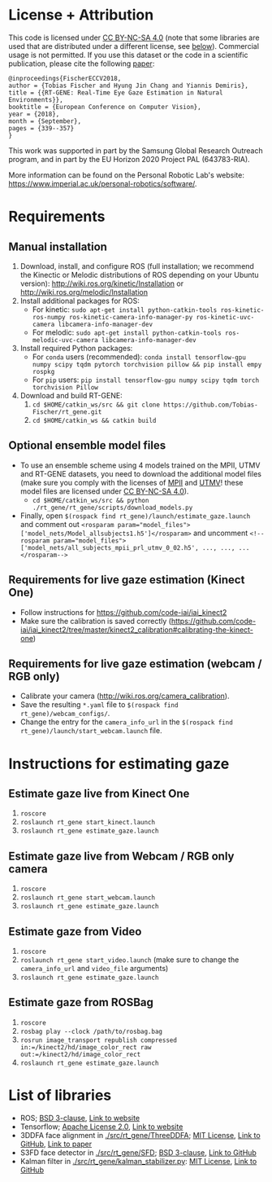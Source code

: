 # License + Attribution
This code is licensed under [CC BY-NC-SA 4.0](https://creativecommons.org/licenses/by-nc-sa/4.0/) (note that some libraries are used that are distributed under a different license, see [below](./README.md#list-of-libraries)). Commercial usage is not permitted. If you use this dataset or the code in a scientific publication, please cite the following [paper](http://openaccess.thecvf.com/content_ECCV_2018/html/Tobias_Fischer_RT-GENE_Real-Time_Eye_ECCV_2018_paper.html):

```
@inproceedings{FischerECCV2018,
author = {Tobias Fischer and Hyung Jin Chang and Yiannis Demiris},
title = {{RT-GENE: Real-Time Eye Gaze Estimation in Natural Environments}},
booktitle = {European Conference on Computer Vision},
year = {2018},
month = {September},
pages = {339--357}
}
```

This work was supported in part by the Samsung Global Research Outreach program, and in part by the EU Horizon 2020 Project PAL (643783-RIA).

More information can be found on the Personal Robotic Lab's website: <https://www.imperial.ac.uk/personal-robotics/software/>.

# Requirements
## Manual installation
1. Download, install, and configure ROS (full installation; we recommend the Kinectic or Melodic distributions of ROS depending on your Ubuntu version): http://wiki.ros.org/kinetic/Installation or http://wiki.ros.org/melodic/Installation
1. Install additional packages for ROS:
    - For kinetic: `sudo apt-get install python-catkin-tools ros-kinetic-ros-numpy ros-kinetic-camera-info-manager-py ros-kinetic-uvc-camera libcamera-info-manager-dev`
    - For melodic: `sudo apt-get install python-catkin-tools ros-melodic-uvc-camera libcamera-info-manager-dev`
1. Install required Python packages:
    - For `conda` users (recommended): `conda install tensorflow-gpu numpy scipy tqdm pytorch torchvision pillow && pip install empy rospkg`
    - For `pip` users: `pip install tensorflow-gpu numpy scipy tqdm torch torchvision Pillow`
1. Download and build RT-GENE:
    1. `cd $HOME/catkin_ws/src && git clone https://github.com/Tobias-Fischer/rt_gene.git`
    1. `cd $HOME/catkin_ws && catkin build`

## Optional ensemble model files
- To use an ensemble scheme using 4 models trained on the MPII, UTMV and RT-GENE datasets, you need to download the additional model files (make sure you comply with the licenses of [MPII](https://www.mpi-inf.mpg.de/departments/computer-vision-and-multimodal-computing/research/gaze-based-human-computer-interaction/appearance-based-gaze-estimation-in-the-wild/) and [UTMV](http://www.hci.iis.u-tokyo.ac.jp/datasets/)! these model files are licensed under [CC BY-NC-SA 4.0](https://creativecommons.org/licenses/by-nc-sa/4.0/)).
    - `cd $HOME/catkin_ws/src && python ./rt_gene/rt_gene/scripts/download_models.py`
- Finally, open `$(rospack find rt_gene)/launch/estimate_gaze.launch` and comment out `<rosparam param="model_files">['model_nets/Model_allsubjects1.h5']</rosparam>` and uncomment `<!--rosparam param="model_files">['model_nets/all_subjects_mpii_prl_utmv_0_02.h5', ..., ..., ...</rosparam-->`


## Requirements for live gaze estimation (Kinect One)
- Follow instructions for https://github.com/code-iai/iai_kinect2
- Make sure the calibration is saved correctly (https://github.com/code-iai/iai_kinect2/tree/master/kinect2_calibration#calibrating-the-kinect-one)

## Requirements for live gaze estimation (webcam / RGB only)
- Calibrate your camera (http://wiki.ros.org/camera_calibration). 
- Save the resulting `*.yaml` file to `$(rospack find rt_gene)/webcam_configs/`.
- Change the entry for the `camera_info_url` in the `$(rospack find rt_gene)/launch/start_webcam.launch` file.

# Instructions for estimating gaze

## Estimate gaze live from Kinect One
1) `roscore`
1) `roslaunch rt_gene start_kinect.launch`
1) `roslaunch rt_gene estimate_gaze.launch`

## Estimate gaze live from Webcam / RGB only camera
1) `roscore`
1) `roslaunch rt_gene start_webcam.launch`
1) `roslaunch rt_gene estimate_gaze.launch`

## Estimate gaze from Video
1) `roscore`
1) `roslaunch rt_gene start_video.launch` (make sure to change the `camera_info_url` and `video_file` arguments)
1) `roslaunch rt_gene estimate_gaze.launch`

## Estimate gaze from ROSBag
1) `roscore`
1) `rosbag play --clock /path/to/rosbag.bag`
1) `rosrun image_transport republish compressed in:=/kinect2/hd/image_color_rect raw out:=/kinect2/hd/image_color_rect`
1) `roslaunch rt_gene estimate_gaze.launch`

# List of libraries
- ROS; [BSD 3-clause](https://opensource.org/licenses/BSD-3-Clause), [Link to website](http://ros.org/)
- Tensorflow; [Apache License 2.0](https://www.apache.org/licenses/LICENSE-2.0), [Link to website](http://tensorflow.org/)
- 3DDFA face alignment in [./src/rt_gene/ThreeDDFA](./src/rt_gene/ThreeDDFA); [MIT License](https://opensource.org/licenses/MIT), [Link to GitHub](https://github.com/cleardusk/3DDFA), [Link to paper](https://arxiv.org/abs/1804.01005)
- S3FD face detector in [./src/rt_gene/SFD](./src/rt_gene/SFD); [BSD 3-clause](https://opensource.org/licenses/BSD-3-Clause), [Link to GitHub](https://github.com/1adrianb/face-alignment)
- Kalman filter in [./src/rt_gene/kalman_stabilizer.py](./src/rt_gene/kalman_stabilizer.py): [MIT License](https://opensource.org/licenses/MIT), [Link to GitHub](https://github.com/yinguobing/head-pose-estimation)

